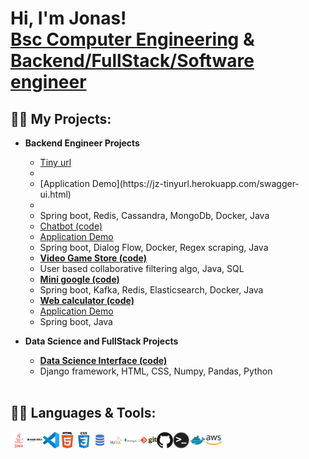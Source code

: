 <h1>Hi, I'm Jonas! <br/><a href="https://www.linkedin.com/in/jonas-zerbib-/">Bsc Computer Engineering</a> & <a href="https://github.com/JonasZerbib">Backend/FullStack/Software engineer </a>

<h2>👨‍💻 My Projects:</h2>

- <b>Backend Engineer Projects</b>
  - [Tiny url](https://github.com/JonasZerbib/tiny-url)
  - <li>[Application Demo](https://jz-tinyurl.herokuapp.com/swagger-ui.html)</li>
  - <li>Spring boot, Redis, Cassandra, MongoDb, Docker, Java</li>
  - [Chatbot (code)](https://github.com/JonasZerbib/chatbot)
  - [Application Demo](https://console.dialogflow.com/api-client/demo/embedded/4373de5f-5dff-46d0-af25-6bfabee4c4c7)
  - Spring boot, Dialog Flow, Docker, Regex scraping, Java
  - <b>[Video Game Store (code)](https://github.com/JonasZerbib/VideoGameStore)</b>
  - User based collaborative filtering algo, Java, SQL
  - <b>[Mini google (code)](https://github.com/handson-academy/jonas-searchengine)</b>
  - Spring boot, Kafka, Redis, Elasticsearch, Docker, Java
  - <b>[Web calculator (code)](https://github.com/JonasZerbib/web-calculator)</b>
  - [Application Demo](https://jzexpression.herokuapp.com/swagger-ui.html#)
  - Spring boot, Java
- <b>Data Science and FullStack Projects</b>
  - <b>[Data Science Interface (code)](https://github.com/JonasZerbib/ProjectLab)</b>
  - Django framework, HTML, CSS, Numpy, Pandas, Python
 
  <br/>
  
 <h2>👨‍💻 Languages & Tools:</h2>

<img align="left" alt="Java" width="26px" src="https://raw.githubusercontent.com/devicons/devicon/master/icons/java/java-plain-wordmark.svg" />
<img align="left" alt="Intellij" width="26px" src="https://raw.githubusercontent.com/devicons/devicon/master/icons/intellij/intellij-plain-wordmark.svg" />
<img align="left" alt="Visual Studio Code" width="26px" src="https://raw.githubusercontent.com/github/explore/80688e429a7d4ef2fca1e82350fe8e3517d3494d/topics/visual-studio-code/visual-studio-code.png" />
<img align="left" alt="HTML5" width="26px" src="https://raw.githubusercontent.com/github/explore/80688e429a7d4ef2fca1e82350fe8e3517d3494d/topics/html/html.png" />
<img align="left" alt="CSS3" width="26px" src="https://raw.githubusercontent.com/github/explore/80688e429a7d4ef2fca1e82350fe8e3517d3494d/topics/css/css.png" />
<img align="left" alt="SQL" width="26px" src="https://raw.githubusercontent.com/github/explore/80688e429a7d4ef2fca1e82350fe8e3517d3494d/topics/sql/sql.png" />
<img align="left" alt="MySQL" width="26px" src="https://raw.githubusercontent.com/github/explore/80688e429a7d4ef2fca1e82350fe8e3517d3494d/topics/mysql/mysql.png" />
<img align="left" alt="MongoDB" width="26px" src="https://raw.githubusercontent.com/github/explore/80688e429a7d4ef2fca1e82350fe8e3517d3494d/topics/mongodb/mongodb.png" />
<img align="left" alt="Git" width="26px" src="https://raw.githubusercontent.com/github/explore/80688e429a7d4ef2fca1e82350fe8e3517d3494d/topics/git/git.png" />
<img align="left" alt="GitHub" width="26px" src="https://raw.githubusercontent.com/github/explore/78df643247d429f6cc873026c0622819ad797942/topics/github/github.png" />
<img align="left" alt="Terminal" width="26px" src="https://raw.githubusercontent.com/github/explore/80688e429a7d4ef2fca1e82350fe8e3517d3494d/topics/terminal/terminal.png" />
<img align="left" alt="Doker" width="26px" src="https://raw.githubusercontent.com/devicons/devicon/master/icons/docker/docker-original.svg" />
<img align="left" alt="AWS" width="26px" src="https://raw.githubusercontent.com/devicons/devicon/master/icons/amazonwebservices/amazonwebservices-original-wordmark.svg" />


<br />
